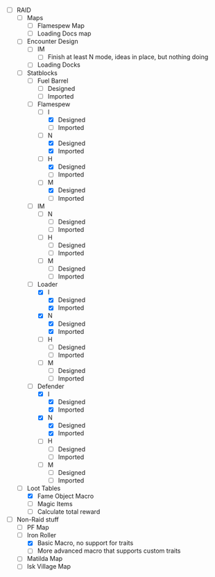 - [ ] RAID
	- [ ] Maps
		- [ ] Flamespew Map
		- [ ] Loading Docs map
	- [ ] Encounter Design
		- [ ] IM
			- [ ] Finish at least N mode, ideas in place, but nothing doing
		- [ ] Loading Docks
	- [ ] Statblocks
		- [ ] Fuel Barrel
			- [ ] Designed
			- [ ] Imported
		- [ ] Flamespew
			- [ ] I
				- [x] Designed
				- [ ] Imported
			- [ ] N
				- [x] Designed
				- [x] Imported
			- [ ] H
				- [x] Designed
				- [ ] Imported
			- [ ] M
				- [x] Designed
				- [ ] Imported
		- [ ] IM
			- [ ] N
				- [ ] Designed
				- [ ] Imported
			- [ ] H
				- [ ] Designed
				- [ ] Imported
			- [ ] M
				- [ ] Designed
				- [ ] Imported
		- [ ] Loader
			- [x] I
				- [x] Designed
				- [x] Imported
			- [x] N
				- [x] Designed
				- [x] Imported
			- [ ] H
				- [ ] Designed
				- [ ] Imported
			- [ ] M
				- [ ] Designed
				- [ ] Imported
		- [ ] Defender
			- [x] I
				- [x] Designed
				- [x] Imported
			- [x] N
				- [x] Designed
				- [x] Imported
			- [ ] H
				- [ ] Designed
				- [ ] Imported
			- [ ] M
				- [ ] Designed
				- [ ] Imported
	- [ ] Loot Tables
		- [x] Fame Object Macro
		- [ ] Magic Items
		- [ ] Calculate total reward
- [ ] Non-Raid stuff
	- [ ] PF Map
	- [ ] Iron Roller
		- [x] Basic Macro, no support for traits
		- [ ] More advanced macro that supports custom traits
	- [ ] Matilda Map
	- [ ] Isk Village Map